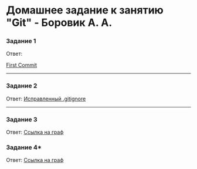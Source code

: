 # Домашнее задание к занятию "Git" - Боровик А. А.

### Задание 1

Ответ:

[First Commit](https://github.com/Lex-Chaos/netology-task/commit/46acb9a6dbb9b88979d1fd3ed6e8c49f6f624c42)

---

### Задание 2

Ответ:
[Исправленный .gitignore](https://github.com/Lex-Chaos/netology-task/commit/4f2d7807c0bd98123f4a560f76fe990d924a0165)

---

### Задание 3

Ответ:
[Ссылка на граф](https://github.com/Lex-Chaos/netology-task/network)

### Задание 4*

Ответ:
[Ссылка на граф](https://github.com/Lex-Chaos/netology-task/network)
